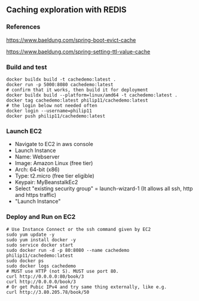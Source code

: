 ## Caching exploration with REDIS

### References
https://www.baeldung.com/spring-boot-evict-cache

https://www.baeldung.com/spring-setting-ttl-value-cache

### Build and test 
```
docker buildx build -t cachedemo:latest .
docker run -p 5000:8080 cachedemo:latest
# confirm that it works, then build it for deployment
docker buildx build --platform=linux/amd64 -t cachedemo:latest .
docker tag cachedemo:latest philip11/cachedemo:latest
# the login below not needed often
docker login --username=philip11
docker push philip11/cachedemo:latest
```

### Launch EC2
* Navigate to EC2 in aws console
* Launch Instance
* Name: Webserver
* Image: Amazon Linux (free tier)
* Arch: 64-bit (x86)
* Type: t2.micro (free tier eligible)
* Keypair: MyBeanstalkEc2
* Select "existing security group" = launch-wizard-1
  (It allows all ssh, http and https traffic)
* "Launch Instance"

### Deploy and Run on EC2
```
# Use Instance Connect or the ssh command given by EC2
sudo yum update -y
sudo yum install docker -y
sudo service docker start
sudo docker run -d -p 80:8080 --name cachedemo philip11/cachedemo:latest
sudo docker ps
sudo docker logs cachedemo
# MUST use HTTP (not S). MUST use port 80.
curl http://0.0.0.0:80/book/3
curl http://0.0.0.0/book/3
# Or get Pubic IPv4 and try same thing externally, like e.g.
curl http://3.80.205.78/book/50
```